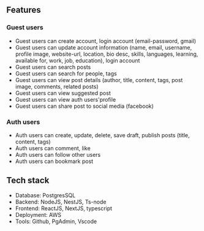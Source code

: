 ## Features

### Guest users
* Guest users can create account, login account (email-password, gmail)
* Guest users can update account information (name, email, username, profile image, website-url, location, bio desc, skills, languages, learning, available for, work, job, education), login account
* Guest users can search posts
* Guest users can search for people, tags
* Guest users can view post details (author, title, content, tags, post image, comments, related posts)
* Guest users can view suggested post
* Guest users can view auth users'profile
* Guest users can share post to social media (facebook)

### Auth users
* Auth users can create, update, delete, save draft, publish posts (title, content, tags)
* Auth users can comment, like
* Auth users can follow other users
* Auth users can bookmark post

## Tech stack
* Database: PostgresSQL
* Backend: NodeJS, NestJS, Ts-node
* Frontend: ReactJS, NextJS, typescript
* Deployment: AWS
* Tools: Github, PgAdmin, Vscode
